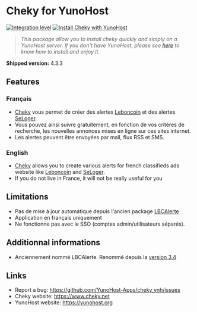 # Cheky for YunoHost

[![Integration level](https://dash.yunohost.org/integration/cheky.svg)](https://ci-apps.yunohost.org/jenkins/job/cheky%20%28Community%29/lastBuild/consoleFull)
[![Install Cheky with YunoHost](https://install-app.yunohost.org/install-with-yunohost.png)](https://install-app.yunohost.org/?app=cheky)

> *This package allow you to install cheky quickly and simply on a YunoHost server.
If you don't have YunoHost, please see [here](https://yunohost.org/#/install) to know how to install and enjoy it.*

**Shipped version:** 4.3.3

## Features

### Français
  * [Cheky](https://www.cheky.net) vous permet de créer des alertes [Leboncoin](http://leboncoin.fr/) et des alertes [SeLoger](http://www.seloger.com/).
  * Vous pouvez ainsi suivre gratuitement, en fonction de vos critères de recherche, les nouvelles annonces mises en ligne sur ces sites internet.
  * Les alertes peuvent être envoyées par mail, flux RSS et SMS.

### English
  * [Cheky](https://www.cheky.net) allows you to create various alerts for french classifieds ads website like [Leboncoin](http://leboncoin.fr/) and [SeLoger](http://www.seloger.com/).
  * If you do not live in France, it will not be really useful for you

## Limitations

  * Pas de mise à jour automatique depuis l'ancien package [LBCAlerte](https://github.com/YunoHost-Apps/LBCAlerte_ynh)
  * Application en français uniquement
  * Ne fonctionne pas avec le SSO (comptes admin/utilisateurs séparés).

## Additionnal informations

  * Anciennement nommé LBCAlerte. Renommé depuis la [version 3.4](https://www.cheky.net/changelog#v3_4)

## Links

 * Report a bug: https://github.com/YunoHost-Apps/cheky_ynh/issues
 * Cheky website: https://www.cheky.net
 * YunoHost website: https://yunohost.org

